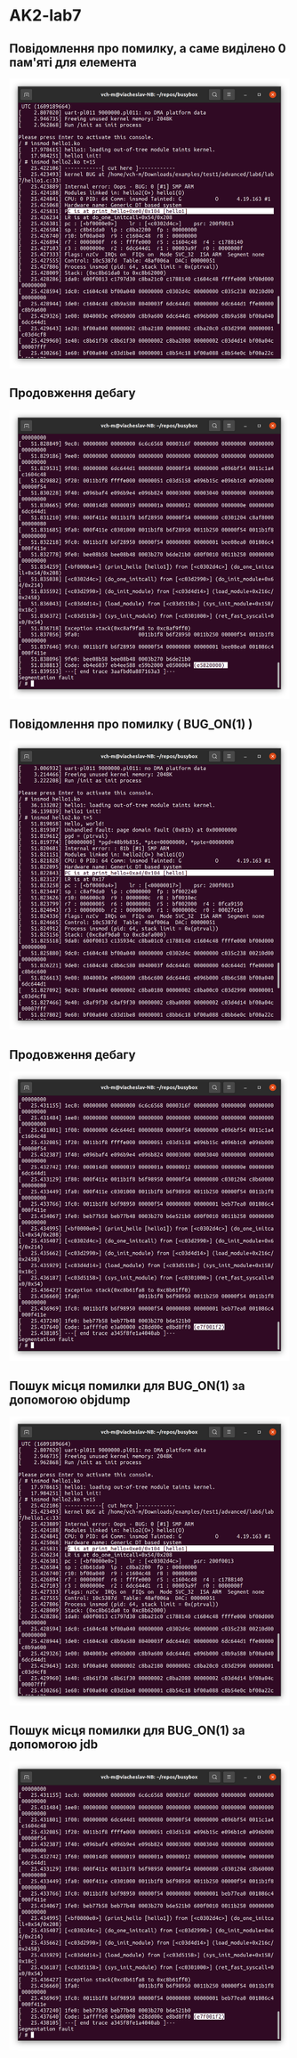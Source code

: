 # AK2-lab7


## Повідомлення про помилку, а саме виділено 0 пам'яті для елемента

![](https://github.com/vch-m/AK2-lab7/raw/main/screenshots/Screenshot%20from%202020-12-28%2023-08-26.png)

## Продовження дебагу

![](https://github.com/vch-m/AK2-lab7/raw/main/screenshots/Screenshot%20from%202020-12-28%2023-07-00.png)

## Повідомлення про помилку ( BUG_ON(1) )

![](https://github.com/vch-m/AK2-lab7/raw/main/screenshots/Screenshot%20from%202020-12-28%2023-06-26.png)

## Продовження дебагу

![](https://github.com/vch-m/AK2-lab7/raw/main/screenshots/Screenshot%20from%202020-12-28%2023-08-38.png)

## Пошук місця помилки для BUG_ON(1) за допомогою objdump

![](https://github.com/vch-m/AK2-lab7/raw/main/screenshots/Screenshot%20from%202020-12-28%2023-08-26.png)

## Пошук місця помилки для BUG_ON(1) за допомогою jdb

![](https://github.com/vch-m/AK2-lab7/raw/main/screenshots/Screenshot%20from%202020-12-28%2023-08-38.png)
